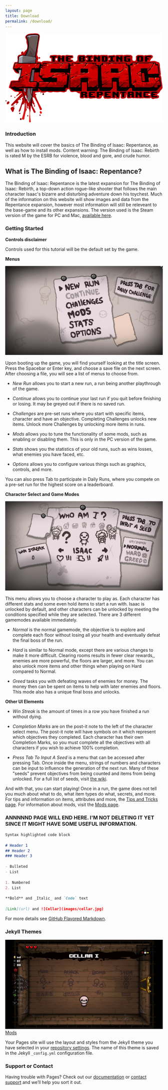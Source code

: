 ```yaml
---
layout: page
title: Download
permalink: /download/
---
```


![logo](images/logo.png)

### Introduction 
This website will cover the basics of The Binding of Isaac: Repentance, as well as how to install mods. Content warning: The Binding of Isaac: Rebirth is rated M by the ESRB for violence, blood and gore, and crude humor. 

## What is The Binding of Isaac: Repentance?

The Binding of Isaac: Repentance is the latest expansion for The Binding of Isaac: Rebirth, a top-down action rogue-like shooter that follows the main character Isaac's bizarre and disturbing adventure down his toychest. Much of the information on this website will show images and data from the Repentance expansion, however most information will still be releveant to the base-game and its other expansions. The version used is the Steam version of the game for PC and Mac, [available here](https://store.steampowered.com/app/250900/The_Binding_of_Isaac_Rebirth/).

### Getting Started

**Controls disclaimer**

Controls used for this tutorial will be the default set by the game.

**Menus**

![menu select](images/menuselect.jpg)

Upon booting up the game, you will find yourself looking at the title screen. Press the Spacebar or Enter key, and choose a save file on the next screen. After choosing a file, you will see a list of menus to choose from. 

- _New Run_ allows you to start a new run, a run being another playthrough of the game.

- _Continue_ allows you to continue your last run if you quit before finishing or losing. It may be greyed out if there is no saved run.

- _Challenges_ are pre-set runs where you start with specific items, character and have an objective. Completing Challenges unlocks new items. Unlock more Challenges by unlocking more items in runs.

- _Mods_ allows you to tune the functionality of some mods, such as enabling or disabling them. This is only in the PC version of the game. 

- _Stats_ shows you the statistics of your old runs, such as wins losses, what enemies you have faced, etc.

- _Options_ allows you to configure various things such as graphics, controls, and more. 

You can also press Tab to participate in Daily Runs, where you compete on a pre-set run for the highest score on a leaderboard.

**Character Select and Game Modes**

![character select](images/css.jpg)

This menu allows you to choose a character to play as. Each character has different stats and some even hold items to start a run with. Isaac is unlocked by default, and other characters can be unlocked by meeting the conditions specified while they are selected. There are 3 different gamemodes available immediately.

- _Normal_ is the normal gamemode, the objective is to explore and complete each floor without losing all your health and eventually defeat the final boss of the run.

- _Hard_ is similar to Normal mode, except there are various changes to make it more difficult. Clearing rooms results in fewer clear rewards,, enemies are more powerful, the floors are larger, and more. You can also unlock more items and other things when playing on Hard compared to Normal.

- _Greed_ tasks you with defeating waves of enemies for money. The money then can be spent on items to help with later enemies and floors. This mode also has a unique final boss and unlocks.

**Other UI Elements**

- _Win Streak_ is the amount of times in a row you have finished a run without dying.

- _Completion Marks_ are on the post-it note to the left of the character select menu. The post-it note will have symbols on it which represent which objectives they completed. Each character has their own Completion Marks, so you must complete all the objectives with all characters if you wish to achieve 100% completion.

- _Press Tab To Input A Seed_ is a menu that can be accessed after pressing Tab. Once inside the menu, strings of numbers and characters can be input to influence the generation of the next run. Many of these "seeds" prevent objectives from being counted and items from being unlocked. For a full list of seeds, visit [the wiki](https://bindingofisaacrebirth.fandom.com/wiki/Seeds).

And with that, you can start playing! Once in a run, the game does not tell you much about what to do, what item types do what, secrets, and more. For tips and information on items, attributes and more, the <a href="tipsandtricks.html">Tips and Tricks page</a>. For information about mods, visit the <a href="Mods.html">Mods page</a>.

  
### ANNNNND PAGE WILL END HERE. I'M NOT DELETING IT YET SINCE IT MIGHT HAVE SOME USEFUL INFORMATI0N.
  
```markdown
Syntax highlighted code block

# Header 1
## Header 2
### Header 3

- Bulleted
- List

1. Numbered
2. List

**Bold** and _Italic_ and `Code` text

[Link](url) and ![Cellar](images/cellar.jpg)
```

For more details see [GitHub Flavored Markdown](https://guides.github.com/features/mastering-markdown/).

### Jekyll Themes

![Cellar](images/cellar.jpg) <a href="Mods.html">Mods</a>

Your Pages site will use the layout and styles from the Jekyll theme you have selected in your [repository settings](https://github.com/elliottim/elliottim.github.io/settings/pages). The name of this theme is saved in the Jekyll `_config.yml` configuration file.

### Support or Contact

Having trouble with Pages? Check out our [documentation](https://docs.github.com/categories/github-pages-basics/) or [contact support](https://support.github.com/contact) and we’ll help you sort it out.
